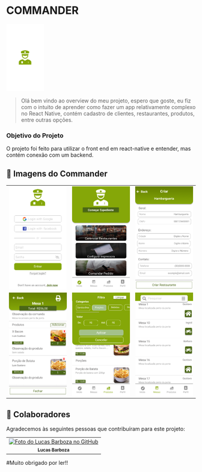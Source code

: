 # COMMANDER

<!---Esses são exemplos. Veja https://shields.io para outras pessoas ou para personalizar este conjunto de escudos. Você pode querer incluir dependências, status do projeto e informações de licença aqui--->


<img src="https://github.com/LucasBarboza-maker/commander_front/blob/main/assets/readme_images/SplashScreen.png" width="100px;" alt="splash screen">

> Olá bem vindo ao overview do meu projeto, espero que goste, eu fiz com o intuito de aprender como fazer um app relativamente complexo no React Native, contém cadastro de clientes, restaurantes, produtos, entre outras opções.

### Objetivo do Projeto

O projeto foi feito para utilizar o front end em react-native e entender, mas contém conexão com um backend.

## 📱 Imagens do Commander
<table>
  <tr>
      <td><img src="https://github.com/LucasBarboza-maker/commander_front/blob/main/assets/readme_images/LoginScreen.png" /></td>
      <td><img src="https://github.com/LucasBarboza-maker/commander_front/blob/main/assets/readme_images/MainScreen.png" /></td>
      <td><img src="https://github.com/LucasBarboza-maker/commander_front/blob/main/assets/readme_images/ManageRestaurant-1.png" /></td>
  </tr>
   <tr>
      <td><img src="https://github.com/LucasBarboza-maker/commander_front/blob/main/assets/readme_images/OrderInfo.png" /></td>
      <td><img src="https://github.com/LucasBarboza-maker/commander_front/blob/main/assets/readme_images/ProductsScreen-1.png" /></td>
      <td><img src="https://github.com/LucasBarboza-maker/commander_front/blob/main/assets/readme_images/TablesScreen.png" /></td>
  </tr>
</table>
    

## 🤝 Colaboradores

Agradecemos às seguintes pessoas que contribuíram para este projeto:

<table>
  <tr>
    <td align="center">
      <a href="#">
        <img src="https://avatars.githubusercontent.com/u/61573957?s=400&u=6bd37ce21d92995d272c71eb24aeacb7084ab7e6&v=4" width="100px;" alt="Foto do Lucas Barboza no GitHub"/><br>
        <sub>
          <b>Lucas Barboza</b>
        </sub>
      </a>
    </td>
  </tr>
</table>

#Muito obrigado por ler!!
